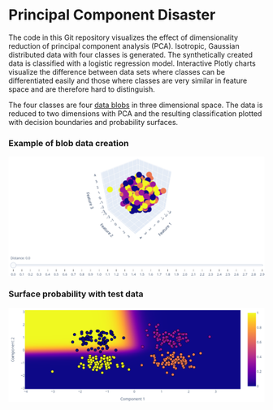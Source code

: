 # Principal Component Disaster

The code in this Git repository visualizes the effect of dimensionality reduction of principal component analysis (PCA). Isotropic, Gaussian distributed data with 
four classes is generated. The synthetically created data is classified with a logistic regression model. Interactive Plotly charts visualize the difference between
data sets where classes can be differentiated easily and those where classes are very similar in feature space and are therefore hard to distinguish.

The four classes are four [data blobs](https://scikit-learn.org/stable/modules/generated/sklearn.datasets.make_blobs.html "sklearn documentation") in three 
dimensional space.
The data is reduced to two dimensions with PCA and the resulting classification plotted with decision boundaries and probability surfaces.
### Example of blob data creation
![alt text](screenshots/1_blob_00_withSlider.png "Creating blob data")
### Surface probability with test data
![alt text](screenshots/7_sp_22.png "Surface probability of class 1 with test data")
